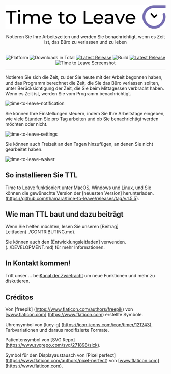 <div align="center">
  <img src="../assets/timetoleave.png" alt="Time to Leave Logo">

  <p>Notieren Sie Ihre Arbeitszeiten und werden Sie benachrichtigt, wenn es Zeit ist, das Büro zu verlassen und zu leben</p>

  <br/>

<img src="https://img.shields.io/badge/platforms-Windows%20%7C%20MacOS%20%7C%20Linux-green" alt="Platform">
<img src="https://img.shields.io/github/downloads/thamara/time-to-leave/total" alt="Downloads in Total">
<a href="https://github.com/thamara/time-to-leave/releases/tag/v.1.5.5"><img src="https://img.shields.io/github/v/release/thamara/time-to-leave" alt="Latest Release"></a>
<img src="https://img.shields.io/github/workflow/status/thamara/time-to-leave/Code%20Coverage" alt="Build">
<a href="http://makeapullrequest.com/"><img src="https://img.shields.io/badge/PRs-welcome-purple" alt="Latest Release"></a>

   <br/>

  <img src="https://user-images.githubusercontent.com/3754225/94519528-4e549900-0248-11eb-8872-b6fb2d47f43c.jpg" alt="Time to Leave Screenshot">

  <br/>

</div>

---

Notieren Sie sich die Zeit, zu der Sie heute mit der Arbeit begonnen haben, und das Programm berechnet die Zeit, die Sie das Büro verlassen sollten, unter Berücksichtigung der Zeit, die Sie beim Mittagessen verbracht haben. Wenn es Zeit ist, werden Sie vom Programm benachrichtigt.

![time-to-leave-notification](https://user-images.githubusercontent.com/3754225/94519526-4dbc0280-0248-11eb-9738-ffae936cfa4a.jpg)


Sie können Ihre Einstellungen steuern, indem Sie Ihre Arbeitstage eingeben, wie viele Stunden Sie pro Tag arbeiten und ob Sie benachrichtigt werden möchten oder nicht.

![time-to-leave-settings](https://user-images.githubusercontent.com/3754225/94519531-4eed2f80-0248-11eb-9303-78f9abe69201.jpg)

Sie können auch Freizeit an den Tagen hinzufügen, an denen Sie nicht gearbeitet haben.

![time-to-leave-waiver](https://user-images.githubusercontent.com/3754225/94762058-4e79a380-03c4-11eb-8f28-1c480dbf8b5c.png)

## So installieren Sie TTL

Time to Leave funktioniert unter MacOS, Windows und Linux, und Sie können die gewünschte Version der [neuesten Version] herunterladen.(https://github.com/thamara/time-to-leave/releases/tag/v.1.5.5).

## Wie man TTL baut und dazu beiträgt

Wenn Sie helfen möchten, lesen Sie unseren [Beitrag] Leitfaden(../CONTRIBUTING.md).

Sie können auch den [Entwicklungsleitfaden] verwenden.(../DEVELOPMENT.md) für mehr Informationen.


## In Kontakt kommen!
Tritt unser ... bei[Kanal der Zwietracht](https://discord.gg/P3KkEF5) um neue Funktionen und mehr zu diskutieren.

## Créditos


Von [freepik] (https://www.flaticon.com/authors/freepik) von [www.flaticon.com] (https://www.flaticon.com) erstellte Symbole.

Uhrensymbol von [lucy-g] (https://icon-icons.com/icon/timer/121243), Farbvariationen und daraus modifizierte Formate.

Patientensymbol von [SVG Repo] (https://www.svgrepo.com/svg/271898/sick).

Symbol für den Displayaustausch von [Pixel perfect] (https://www.flaticon.com/authors/pixel-perfect) von [www.flaticon.com] (https://www.flaticon.com).
